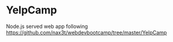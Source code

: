 # YelpCamp
Node.js served web app following https://github.com/nax3t/webdevbootcamp/tree/master/YelpCamp

